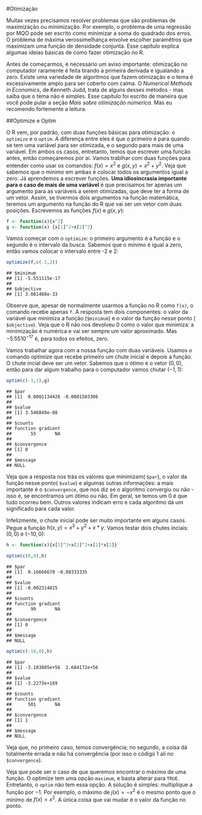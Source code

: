 #Otimização

Muitas vezes precisamos resolver problemas que são problemas de maximização ou minimização. Por exemplo, o problema de uma regressão por MQO pode ser escrito como minimizar a soma do quadrado dos erros. O problema de máxima verossimelhança envolve escolher paramêtros que maximizam uma função de densidade conjunta. Esse capítulo explica algumas ideias básicas de como fazer otimização no R. 

Antes de começarmos, é necessário um aviso importante: otimização no computador raramente é feita tirando a primeira derivada e igualando a zero. Existe uma variedade de algoritmos que fazem otimização e o tema é excessivamente amplo para ser coberto com calma. O *Numerical Methods in Economics*, de Kenneth Judd, trata de alguns desses métodos - mas saiba que o tema não é simples. Esse capítulo foi escrito de maneira que você pode pular a seção *Mais sobre otimização númerica*. Mas eu recomendo fortemente a leitura. 

##Optimize e Optim

O R vem, por padrão, com duas funções básicas para otimização: o `optimize` e o `optim`. A diferença entre eles é que o primeiro é para quando se tem uma variável para ser otimizada, e o segundo para mais de uma variável. Em ambos os casos, entretanto, temos que escrever uma função antes, então começaremos por ai. Vamos trablhar com duas funções para entender como usar os comandos: $f(x)=x^2$ e $g(x,y)=x^2+y^2$. Veja que sabemos que o mínimo em ambas é colocar todos os argumentos igual a zero. Já aprendemos a escrever funções. **Uma idiosincrasia importante para o caso de mais de uma variável** é que precisamos ter apenas um argumento para as variáveis a serem otimizadas, que deve ter a forma de um vetor. Assim, se tivermos dois argumentos na função matemática, teremos um argumento na função do R que vai ser um vetor com duas posições. Escrevemos as funções $f(x)$ e $g(x,y)$:


```r
f <- function(x){x^2}
g <- function(x) {x[1]^2+x[2]^2}
```

Vamos começar com o `optimize`: o primeiro argumento é a função e o segundo é o intervalo da busca. Sabemos que o mínimo é igual a zero, então vamos colocar o intervalo entre -2 e 2:


```r
optimize(f,c(-2,2))
```

```
## $minimum
## [1] -5.551115e-17
## 
## $objective
## [1] 3.081488e-33
```

Observe que, apesar de normalmente usarmos a função no R como `f(x)`, o comando recebe apenas `f`. A resposta tem dois componentes: o valor da variável que minimiza a função (`$minimum`) e o valor da função nesse ponto ( `$objective`). Veja que o R não nos devolveu 0 como o valor que minimiza: a minimização é numérica e vai ser sempre um valor aproximado. Mas $-5.55 10^{-17}$ é, para todos os efeitos, zero. 

Vamos trabalhar agora com a nossa função com duas variáveis. Usamos o comando optimize que recebe primeiro um chute inicial e depois a função. O chute incial deve ser um vetor. Sabemos que o ótimo é o vetor $(0,0)$, então para dar algum trabalho para o computador vamos chutar $(-1,1)$:


```r
optim(c(-1,1),g)
```

```
## $par
## [1]  0.0001134426 -0.0001503306
## 
## $value
## [1] 3.546849e-08
## 
## $counts
## function gradient 
##       55       NA 
## 
## $convergence
## [1] 0
## 
## $message
## NULL
```

Veja que a resposta nos trás os valores que minimizam( `$par`), o valor da função nesse ponto( `$value`) e algumas outras informações: a mais importante é o `$convergence`, que nos diz se o algoritmo convergiu ou não - isso é, se encontramos um ótimo ou não. Em geral, se temos um 0 é que tudo ocorreu bem. Outros valores indicam erro e cada algoritmo dá um significado para cada valor. 

Infelizmente, o chute inicial pode ser muito importante em alguns casos. Pegue a função $h(x,y)=x^3+y^2+x*y$. Vamos testar dois chutes inciais: $(0,0)$ e $(-10,0)$:


```r
h <- function(x){x[1]^3+x[2]^2+x[1]*x[2]}

optim(c(0,0),h)
```

```
## $par
## [1]  0.16666670 -0.08333335
## 
## $value
## [1] -0.002314815
## 
## $counts
## function gradient 
##       99       NA 
## 
## $convergence
## [1] 0
## 
## $message
## NULL
```

```r
optim(c(-10,0),h)  
```

```
## $par
## [1] -3.183805e+56  2.684172e+56
## 
## $value
## [1] -3.2273e+169
## 
## $counts
## function gradient 
##      501       NA 
## 
## $convergence
## [1] 1
## 
## $message
## NULL
```

Veja que, no primeiro caso, temos convergência; no segundo, a coisa dá totalmente errada e não há convergência (por isso o código 1 ali no `$convergence`).

Veja que pode ser o caso de que queremos encontrar o máximo de uma função. O optimize tem uma opção `maximum`, e basta alterar para `TRUE`. Entretanto, o `optim` não tem essa opção. A solução é simples: multiplique a função por $-1$. Por exemplo, o máximo de $j(x)=- x^2$ é o mesmo ponto que o mínimo de $f(x)=x^2$. A única coisa que vai mudar é o valor da função no ponto.


